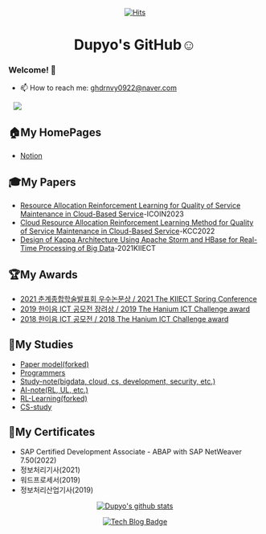 
<div align=center>
  
[![Hits](https://hits.seeyoufarm.com/api/count/incr/badge.svg?url=https%3A%2F%2Fgithub.com%2Fdupyo%2Fhit-counter)](https://hits.seeyoufarm.com)


# Dupyo's GitHub:relaxed:
</div>

### Welcome! 👋


<!--
**dupyo/dupyo** is a ✨ _special_ ✨ repository because its `README.md` (this file) appears on your GitHub profile.
Here are some ideas to get you started:
- 🔭 I’m currently working on ...
- 👯 I’m looking to collaborate on ...
- 🤔 I’m looking for help with ...
- 💬 Ask me about ...
- 😄 Pronouns: ...
- ⚡ Fun fact: ...
-->

<!-- - 🌱 I'm learning Computer Science and Engineering and Programming. -->
- 📫 How to reach me: ghdrnvy0922@naver.com

<a href="https://dot-vegetable-5ae.notion.site/274ed2b34f5846caae57ae9c96f4777e">
    <img src="http://img.shields.io/badge/-My portfolio-lightgrey?style=flat&logo=Notion&link=https://dot-vegetable-5ae.notion.site/274ed2b34f5846caae57ae9c96f4777e"
        style="height : auto; margin-left : 10px; margin-right : 10px;"/>
</a>

<br/>


## 🏠My HomePages
* [Notion](https://dot-vegetable-5ae.notion.site/274ed2b34f5846caae57ae9c96f4777e)  
<!-- * [Tistory](https://jaeyoon-95.tistory.com/)   -->
<!-- * [Velog](https://velog.io/@jaeyun95)   -->


<!-- ## 💻My Projects
* [My Project](https://github.com/dupyo)
-->


## 🎓My Papers

* [Resource Allocation Reinforcement Learning for Quality of Service Maintenance in Cloud-Based Service](https://github.com/dupyo)-ICOIN2023
* [Cloud Resource Allocation Reinforcement Learning Method for Quality of Service Maintenance in Cloud-Based Service](https://github.com/dupyo)-KCC2022
* [Design of Kappa Architecture Using Apache Storm and HBase for Real-Time Processing of Big Data](https://github.com/dupyo)-2021KIIECT

<!-- * [Visual Commonsense Reasoning with Knowledge Graph](http://kips.or.kr/bbs/confn/article/1024)-2019KIPS    -->
<!-- * [Image-Language Co-embedding and Knowledge Graph Embedding for Visual Commonsense Reasoning](http://www.kiise.or.kr/academy/board/publishList2.fa?MENU_ID=060500)-2020KCC    -->


## 🏆My Awards
* [2021 춘계종합학술발표회 우수논문상 / 2021 The KIIECT Spring Conference ](https://github.com/dupyo)
* [2019 한이음 ICT 공모전 장려상 / 2019 The Hanium ICT Challenge award](https://github.com/dupyo)
* [2018 한이음 ICT 공모전 / 2018 The Hanium ICT Challenge award](https://github.com/dupyo)
<!-- * [20xx 춘계정보처리학회 은상 / 2018 The KIPS Spring Conference(Silver award)](https://github.com/dupyo/README.md)   -->
<!-- * [2020 하계정보과학회 우수발표논문상 / 2020 The KCC Summer Conference(Outstanding Presentation Paper Award)](https://github.com/dupyo/README.md)   -->
<!-- * 2021 하계정보과학회 우수논문상 SA부분 대표 / 2021 The KCC Summer Conference(Representative of SA Division for Excellent Paper Award) -->


## 📖My Studies
* [Paper model(forked)](https://github.com/dupyo/rl-learning)
* [Programmers](https://github.com/dupyo/programmers) <!-- * [SAP-study](https://github.com/dupyo/SAP-study), [SAP-note(Notion)](https://www.notion.so/SAP-NOTE-7d5968d444e64f10a14b5f98f58051f7) -->
* [Study-note(bigdata, cloud, cs, development, security, etc.)](https://github.com/dupyo/study-note) 
* [AI-note(RL, UL, etc.)](https://github.com/dupyo/ai-note) 
* [RL-Learning(forked)](https://github.com/dupyo/rl-learning)
* [CS-study](https://github.com/dupyo/cs-study)


## 📑My Certificates
- SAP Certified Development Associate - ABAP with SAP NetWeaver 7.50(2022)
- 정보처리기사(2021)
- 워드프로세서(2019)
- 정보처리산업기사(2019)

<div align=center>

[![Dupyo's github stats](https://github-readme-stats.vercel.app/api?username=dupyo&theme=merko)](https://github.com/dupyo)    

[![Tech Blog Badge](http://img.shields.io/badge/-Tech%20blog-black?style=flat-square&logo=github&link=https://blog.naver.com/ghdrnvy0922)](https://blog.naver.com/ghdrnvy0922)
</div>
